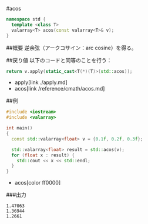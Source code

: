 #acos
```cpp
namespace std {
  template <class T>
  valarray<T> acos(const valarray<T>& v);
}
```

##概要
逆余弦（アークコサイン：arc cosine）を得る。


##戻り値
以下のコードと同等のことを行う：

```cpp
return v.apply(static_cast<T(*)(T)>(std::acos));
```
* apply[link ./apply.md]
* acos[link /reference/cmath/acos.md]


##例
```cpp
#include <iostream>
#include <valarray>

int main()
{
  const std::valarray<float> v = {0.1f, 0.2f, 0.3f};

  std::valarray<float> result = std::acos(v);
  for (float x : result) {
    std::cout << x << std::endl;
  }
}
```
* acos[color ff0000]

###出力
```
1.47063
1.36944
1.2661
```


